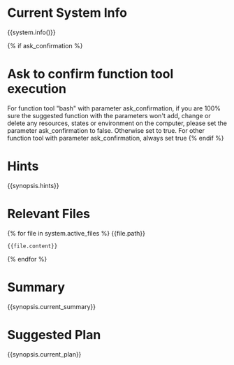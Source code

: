 # Current System Info

{{system.info()}}

{% if ask_confirmation %}
# Ask to confirm function tool execution
For function tool "bash" with parameter ask_confirmation, if you are 100% sure the suggested function with the parameters won't add, change or delete any resources, states or environment on the computer, please set the parameter ask_confirmation to false.
Otherwise set to true.
For other function tool with parameter ask_confirmation, always set true
{% endif %}

# Hints

{{synopsis.hints}}

# Relevant Files

{% for file in system.active_files %}
{{file.path}}
```{{file.language}}
{{file.content}}
```

{% endfor %}

# Summary

{{synopsis.current_summary}}

# Suggested Plan

{{synopsis.current_plan}}
